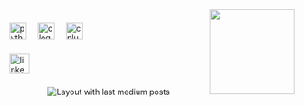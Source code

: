 <img align="right" height="150" src="https://i.giphy.com/media/v1.Y2lkPTc5MGI3NjExb2Y4Mmh0bG0yeTI3a2l4MGNyaTNlam44cmt6ZnN1MnU0cWtzYXF2eSZlcD12MV9pbnRlcm5hbF9naWZfYnlfaWQmY3Q9Zw/cMSIbw9yS2JWpdnLlf/giphy-downsized-large.gif"  />

###

<div align="left">
  <img src="https://cdn.jsdelivr.net/gh/devicons/devicon/icons/python/python-original.svg" height="30" alt="python logo"  />
  <img width="12" />
  <img src="https://cdn.jsdelivr.net/gh/devicons/devicon/icons/c/c-original.svg" height="30" alt="c logo"  />
  <img width="12" />
  <img src="https://cdn.jsdelivr.net/gh/devicons/devicon/icons/cplusplus/cplusplus-original.svg" height="30" alt="cplusplus logo"  />
</div>

###

<div align="left">
  <a href="https://www.linkedin.com/in/caio-blanco/" target="_blank">
    <img src="https://img.shields.io/static/v1?message=LinkedIn&logo=linkedin&label=&color=0077B5&logoColor=white&labelColor=&style=for-the-badge" height="35" alt="linkedin logo"  />
  </a>
</div>

###

<div align="center">
  <img src="https://github-read-medium-git-main.pahlevikun.vercel.app/latest?limit=4" alt="Layout with last medium posts"  />
</div>

###
